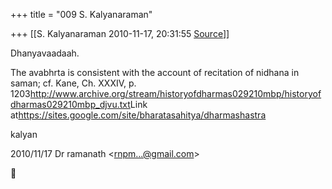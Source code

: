 +++
title = "009 S. Kalyanaraman"

+++
[[S. Kalyanaraman	2010-11-17, 20:31:55 [Source](https://groups.google.com/g/bvparishat/c/hgqpE5V-3aA)]]



Dhanyavaadaah.

  

The avabhrta is consistent with the account of recitation of nidhana in saman; cf. Kane, Ch. XXXIV, p. 1203<http://www.archive.org/stream/historyofdharmas029210mbp/historyofdharmas029210mbp_djvu.txt>Link at<https://sites.google.com/site/bharatasahitya/dharmashastra>  
  

kalyan  
  

2010/11/17 Dr ramanath \<[rnpm...@gmail.com]()\>



